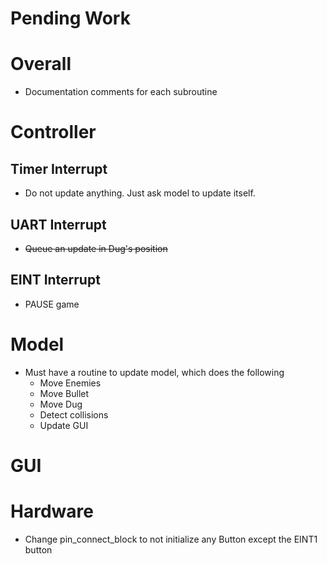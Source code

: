 Pending Work
===

# Overall

* Documentation comments for each subroutine

# Controller

## Timer Interrupt

* Do not update anything. Just ask model to update itself.

## UART Interrupt

* ~~Queue an update in Dug's position~~

## EINT Interrupt

* PAUSE game

# Model

* Must have a routine to update model, which does the following
	* Move Enemies
	* Move Bullet
	* Move Dug
	* Detect collisions
	* Update GUI

# GUI


# Hardware

* Change pin_connect_block to not initialize any Button except the EINT1 button


